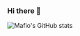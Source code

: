 ### Hi there 👋

![Mafio's GitHub stats](https://github-readme-stats.vercel.app/api?username=MafioLive&theme=github_dark&show_icons=true&count_private=true&include_all_commits=true&custom_title=Mafio's%20statistics)
